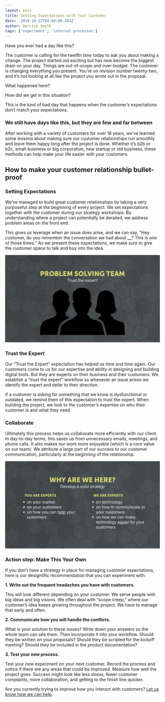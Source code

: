 ```yaml
---
layout: post
title: Setting Expectations with Your Customer
date: '2019-10-22T04:00:00.284Z'
author: Derrick Smith
tags: ['experiment', 'internal processes']
---
```


Have you ever had a day like this?

The customer is calling for the twelfth time today to ask you about making a change. The project started out exciting but has now become the biggest drain on your day. Things are out-of-scope and over-budget. The customer is changing everything you present. You’re on revision number twenty-two, and it’s not looking at all like the project you wrote out in the proposal.

What happened here?

How did we get in this situation?

This is the kind of bad day that happens when the customer’s expectations don’t match your expectations.

### We still have days like this, but they are few and far between

After working with a variety of customers for over 18 years, we’ve learned some lessons about making sure our customer relationships run smoothly and leave them happy long after the project is done. Whether it’s b2b or b2c, small-business or big corporation, new startup or old business, these methods can help make your life easier with your customers.

## How to make your customer relationship bullet-proof

### Setting Expectations

We’ve managed to build great customer relationships by taking a very purposeful step at the beginning of every project. We set expectations together with the customer during our strategy workshops. By understanding where a project can potentially be derailed, we address problem areas on the front end.

This gives us leverage when an issue does arise, and we can say, “Hey customer, do you remember the conversation we had about **\_\_**? This is one of those times.” As we present these expectations, we make sure to give the customer space to talk and buy into the idea.

![powerpoint slide stating that we need to trust the expert](trust-the-expert-team.jpeg)

### Trust the Expert

Our “Trust the Expert” expectation has helped us time and time again. Our customers come to us for our expertise and ability in designing and building digital tools. But they are experts on their business and their customers. We establish a “trust the expert” workflow so whenever an issue arises we identify the expert and defer to their direction.

If a customer is asking for something that we know is dysfunctional or outdated, we remind them of this expectation to trust the expert. When building the project, we look to the customer’s expertise on who their customer is and what they need.

### Collaborate

Ultimately this process helps us collaborate more efficiently with our client. In day-to-day terms, this saves us from unnecessary emails, meetings, and phone calls. It also makes our work more enjoyable (which is a core value on our team). We attribute a large part of our success to our customer communication, particularly at the beginning of the relationship.

![powerpoint slide stating that we need to trust the expert](trust-the-expert-strategy.jpeg)

### Action step: Make This Your Own

If you don’t have a strategy in place for managing customer expectations, here is our designtific recommendation that you can experiment with:

**1. Write out the frequent headaches you have with customers.**

This will look different depending on your customer. We serve people with big ideas and big visions. We often deal with “scope creep,” where our customer’s idea keeps growing throughout the project. We have to manage that early and often.

**2. Communicate how you will handle the conflicts.**

What is your solution to these issues? Write down your answers so the whole team can see them. Then incorporate it into your workflow. Should they be written on your proposals? Should they be scripted for the kickoff meeting? Should they be included in the product documentation?

**3. Test your new process.**

Test your new experiment on your next customer. Record the process and notice if there are any areas that could be improved. Measure how well the project goes. Success might look like less stress, fewer customer complaints, more collaboration, and getting to the finish line quicker.

Are you currently trying to improve how you interact with customers? [Let us know how we can help](http://bit.ly/shform).
